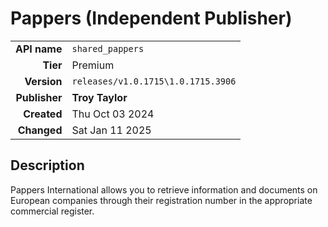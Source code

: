 # Pappers (Independent Publisher)
| | |
|-:|-|
|**API name**|`shared_pappers`|
|**Tier**|Premium|
|**Version**|`releases/v1.0.1715\1.0.1715.3906`|
|**Publisher**|**Troy Taylor**|
|**Created**|Thu Oct 03 2024|
|**Changed**|Sat Jan 11 2025|

## Description
Pappers International allows you to retrieve information and documents on European companies through their registration number in the appropriate commercial register.
